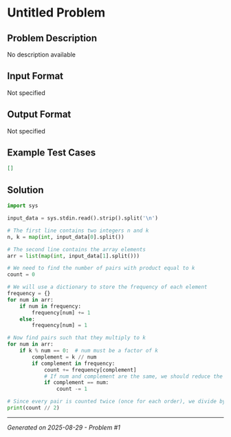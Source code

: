 # Untitled Problem

## Problem Description
No description available

## Input Format
Not specified

## Output Format
Not specified

## Example Test Cases
```json
[]
```

## Solution
```python
import sys

input_data = sys.stdin.read().strip().split('\n')

# The first line contains two integers n and k
n, k = map(int, input_data[0].split())

# The second line contains the array elements
arr = list(map(int, input_data[1].split()))

# We need to find the number of pairs with product equal to k
count = 0

# We will use a dictionary to store the frequency of each element
frequency = {}
for num in arr:
    if num in frequency:
        frequency[num] += 1
    else:
        frequency[num] = 1

# Now find pairs such that they multiply to k
for num in arr:
    if k % num == 0:  # num must be a factor of k
        complement = k // num
        if complement in frequency:
            count += frequency[complement]
            # If num and complement are the same, we should reduce the count by 1
            if complement == num:
                count -= 1

# Since every pair is counted twice (once for each order), we divide by 2
print(count // 2)
```

---
*Generated on 2025-08-29 - Problem #1*